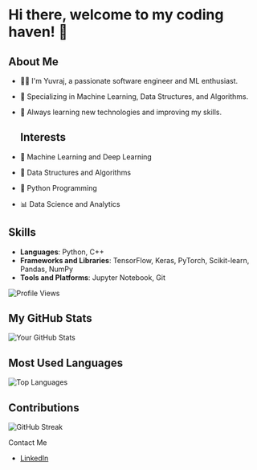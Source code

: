 

# Hi there, welcome to my coding haven! 👋

## About Me
- 🧑‍💻 I'm Yuvraj, a passionate software engineer and ML enthusiast.
- 🚀 Specializing in Machine Learning, Data Structures, and Algorithms.
- 🌱 Always learning new technologies and improving my skills.

  ## Interests
- 🧠 Machine Learning and Deep Learning
- 🔢 Data Structures and Algorithms
- 🐍 Python Programming
- 📊 Data Science and Analytics


## Skills
- **Languages**: Python, C++
- **Frameworks and Libraries**: TensorFlow, Keras, PyTorch, Scikit-learn, Pandas, NumPy
- **Tools and Platforms**: Jupyter Notebook, Git

![Profile Views](https://komarev.com/ghpvc/?username=Yuvrajsinghspd09&color=brightgreen)

## My GitHub Stats
![Your GitHub Stats](https://github-readme-stats.vercel.app/api?username=Yuvrajsinghspd09&show_icons=true&theme=radical&count_private=true)

## Most Used Languages
![Top Languages](https://github-readme-stats.vercel.app/api/top-langs/?username=Yuvrajsinghspd09&layout=compact&theme=radical&count_private=true)

## Contributions
![GitHub Streak](https://github-readme-streak-stats.herokuapp.com/?user=Yuvrajsinghspd09&theme=radical)



Contact Me
- [LinkedIn](https://www.linkedin.com/in/yuvraj-singh09)

